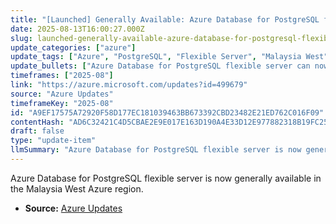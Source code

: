 ```yaml
---
title: "[Launched] Generally Available: Azure Database for PostgreSQL flexible server in Malaysia West"
date: 2025-08-13T16:00:27.000Z
slug: launched-generally-available-azure-database-for-postgresql-flexible-server-in-malaysia-west
update_categories: ["azure"]
update_tags: ["Azure", "PostgreSQL", "Flexible Server", "Malaysia West", "General Availability"]
update_bullets: ["Azure Database for PostgreSQL flexible server can now be deployed in the Malaysia West region.", "This expands the geographic availability of Azure's PostgreSQL flexible server offering."]
timeframes: ["2025-08"]
link: "https://azure.microsoft.com/updates?id=499679"
source: "Azure Updates"
timeframeKey: "2025-08"
id: "A9EF17575A72920F58D177EC181039463BB673392CBD23482E21ED762C016F09"
contentHash: "AD6C32421C4D5CBAE2E9E017E163D190A4E33D12E977882318B19FC259802333"
draft: false
type: "update-item"
llmSummary: "Azure Database for PostgreSQL flexible server is now generally available in the Malaysia West Azure region."
---
```


Azure Database for PostgreSQL flexible server is now generally available in the Malaysia West Azure region.

- **Source:** [Azure Updates](https://azure.microsoft.com/updates?id=499679)
